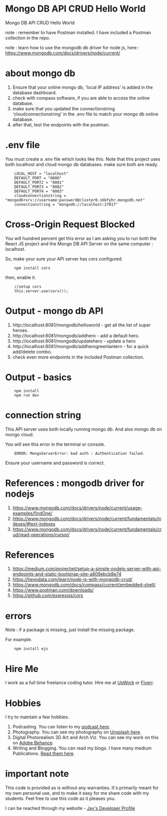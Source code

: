 # Mongo DB API CRUD Hello World

Mongo DB API CRUD Hello World

note : remember to have Postman installed. I have included a Postman collection in the repo. 

note : learn how to use the mongodb db driver for node js, here : https://www.mongodb.com/docs/drivers/node/current/

# about mongo db 

1. Ensure that your online mongo db, 'local IP address' is added in the database dashboard. 
1. check with compass software, if you are able to access the online database.
1. make sure that you updated the connectionstring 'cloudconnectionstring' in the .env file to match your mongo db online database.
1. after that, test the endpoints with the postman. 

# .env file

You must create a .env file which looks like this. Note that this project uses both localhost and cloud mongo db databases. make sure both are ready. 

```
    LOCAL_HOST = "localhost"
    DEFAULT_PORT = "8080"
    DEFAULT_PORT2 = "8081"
    DEFAULT_PORT3 = "8082"
    DEFAULT_PORT4 = "8083"
    cloudconnectionstring = "mongodb+srv://username:password@cluster0.s6bfyhr.mongodb.net"
    connectionstring = "mongodb://localhost:27017"
```

# Cross-Origin Request Blocked

You will hundred percent get this error as I am asking you to run both the React JS project and the Mongo DB API Server on the same computer : localhost. 

So, make your sure your API server has cors configured.

```
    npm install cors
```

then, enable it. 

```
    //setup cors
    this.server.use(cors());
```

# Output - mongo db API

1. http://localhost:8081/mongodb/helloworld - get all the list of super heroes.
1. http://localhost:8081/mongodb/addhero - add a default hero.
1. http://localhost:8081/mongodb/updatehero - update a hero 
1. http://localhost:8081/mongodb/addherogreenlantern - for a quick add/delete combo. 
1. check even more endpoints in the included Postman collection. 

# Output - basics

```
    npm install
    npm run dev
```

# connection string

This API server uses both locally running mongo db. And alos mongo db on mongo cloud. 

You will see this error in the terminal or console. 

```
    ERROR: MongoServerError: bad auth : Authentication failed.
```
Ensure your username and password is correct. 

# References : mongodb driver for nodejs

1. https://www.mongodb.com/docs/drivers/node/current/usage-examples/findOne/
1. https://www.mongodb.com/docs/drivers/node/current/fundamentals/indexes/#text-indexes
1. https://www.mongodb.com/docs/drivers/node/current/fundamentals/crud/read-operations/cursor/

# References

1. https://medium.com/projectwt/setup-a-simple-nodejs-server-with-api-endpoints-and-static-bootstrap-site-a809ebcb8e74
1. https://hevodata.com/learn/node-js-with-mongodb-crud/
1. https://www.mongodb.com/docs/compass/current/embedded-shell/
1. https://www.postman.com/downloads/
1. https://github.com/expressjs/cors

# errors

Note : if a package is missing, just install the missing package. 

For example.

```
    npm install ejs
```

# Hire Me

I work as a full time freelance coding tutor. Hire me at [UpWork](https://www.upwork.com/fl/vijayasimhabr) or [Fiverr](https://www.fiverr.com/jay_codeguy). 

# Hobbies

I try to maintain a few hobbies.

1. Podcasting. You can listen to my [podcast here](https://stories.thechalakas.com/listen-to-podcast/).
1. Photography. You can see my photography on [Unsplash here](https://unsplash.com/@jay_neeruhaaku).
1. Digital Photorealism 3D Art and Arch Viz. You can see my work on this on [Adobe Behance](https://www.behance.net/vijayasimhabr).
1. Writing and Blogging. You can read my blogs. I have many medium Publications. [Read them here](https://medium.com/@vijayasimhabr).

# important note 

This code is provided as is without any warranties. It's primarily meant for my own personal use, and to make it easy for me share code with my students. Feel free to use this code as it pleases you.

I can be reached through my website - [Jay's Developer Profile](https://jay-study-nildana.github.io/developerprofile)